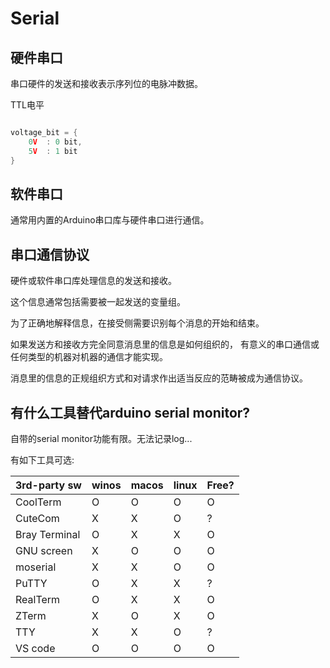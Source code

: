 # Serial


## 硬件串口
串口硬件的发送和接收表示序列位的电脉冲数据。

TTL电平

```C++

voltage_bit = {
    0V  : 0 bit,
    5V  : 1 bit
}
```

## 软件串口

通常用内置的Arduino串口库与硬件串口进行通信。

## 串口通信协议

硬件或软件串口库处理信息的发送和接收。

这个信息通常包括需要被一起发送的变量组。

为了正确地解释信息，在接受侧需要识别每个消息的开始和结束。

如果发送方和接收方完全同意消息里的信息是如何组织的，
有意义的串口通信或任何类型的机器对机器的通信才能实现。

消息里的信息的正规组织方式和对请求作出适当反应的范畴被成为通信协议。


## 有什么工具替代arduino serial monitor?
自带的serial monitor功能有限。无法记录log...

有如下工具可选:

| 3rd-party sw      | winos     | macos     | linux  | Free?   |
|-------------------|-----------|-----------|--------|---------|
| CoolTerm          | O         | O         | O      | O       |
| CuteCom           | X         | X         | O      | ?       |
| Bray Terminal     | O         | X         | X      | O       |
| GNU screen        | X         | O         | O      | O       |
| moserial          | X         | X         | O      | O       |
| PuTTY             | O         | X         | X      | ?       |
| RealTerm          | O         | X         | X      | O       |
| ZTerm             | X         | O         | X      | O       |
| TTY               | X         | X         | O      | ?       |
| VS code           | O         | O         | O      | O       |


